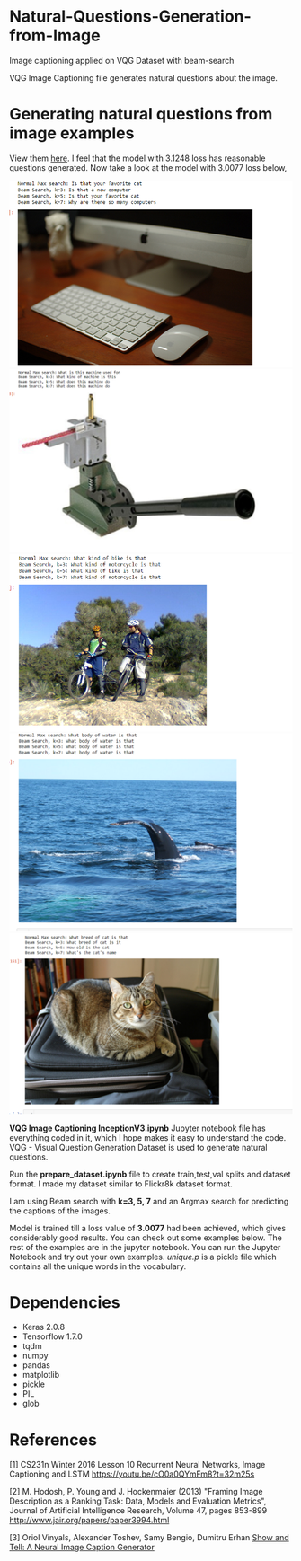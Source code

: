 # Natural-Questions-Generation-from-Image

Image captioning applied on VQG Dataset with beam-search

VQG Image Captioning file generates natural questions about the image.

# Generating natural questions from image examples

View them <a href='https://github.com/Murali81/Question-Relevance-in-Visual-QA/blob/master/VQG_Captioning/tested_samples/'> here</a>. I feel that the model with 3.1248 loss has reasonable questions generated. Now take a look at the model with 3.0077 loss below,

![alt_text](https://github.com/Murali81/Natural-Questions-Generation-from-Image/blob/master/tested_samples/loss_3.0077_47acc/5.PNG)
![alt_text](https://github.com/Murali81/Natural-Questions-Generation-from-Image/blob/master/tested_samples/loss_3.0077_47acc/6.PNG)
![alt_text](https://github.com/Murali81/Natural-Questions-Generation-from-Image/blob/master/tested_samples/loss_3.0077_47acc/7.PNG)
![alt_text](https://github.com/Murali81/Natural-Questions-Generation-from-Image/blob/master/tested_samples/loss_3.0077_47acc/8.PNG)
![alt_text](https://github.com/Murali81/Natural-Questions-Generation-from-Image/blob/master/tested_samples/loss_3.0077_47acc/9.PNG)

**VQG Image Captioning InceptionV3.ipynb**
Jupyter notebook file has everything coded in it, which I hope makes it easy to understand the code. VQG - Visual Question Generation Dataset is used to generate natural questions.

Run the **prepare_dataset.ipynb** file to create train,test,val splits and dataset format. I made my dataset similar to Flickr8k dataset format.

I am using Beam search with **k=3, 5, 7** and an Argmax search for predicting the captions of the images.

Model is trained till a loss value of **3.0077** had been achieved, which gives considerably good results. You can check out some examples below. The rest of the examples are in the jupyter notebook. You can run the Jupyter Notebook and try out your own examples. 
*unique.p* is a pickle file which contains all the unique words in the vocabulary. 

# Dependencies

* Keras 2.0.8
* Tensorflow 1.7.0
* tqdm
* numpy
* pandas
* matplotlib
* pickle
* PIL
* glob

# References

[1] CS231n Winter 2016 Lesson 10 Recurrent Neural Networks, Image Captioning and LSTM <a href="https://youtu.be/cO0a0QYmFm8?t=32m25s">https://youtu.be/cO0a0QYmFm8?t=32m25s</a> 

[2] M. Hodosh, P. Young and J. Hockenmaier (2013) "Framing Image Description as a Ranking Task: Data, Models and Evaluation Metrics", Journal of Artificial Intelligence Research, Volume 47, pages 853-899 <a href="http://www.jair.org/papers/paper3994.html">http://www.jair.org/papers/paper3994.html</a> 

[3] Oriol Vinyals, Alexander Toshev, Samy Bengio, Dumitru Erhan <a href="https://arxiv.org/abs/1411.4555">Show and Tell: A Neural Image Caption Generator</a>
